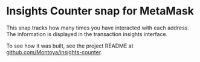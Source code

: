# Insights Counter snap for MetaMask

This snap tracks how many times you have interacted with each address. The information is displayed in the transaction insights interface. 

To see how it was built, see the project README at [github.com/Montoya/insights-counter](https://github.com/Montoya/insights-counter). 
